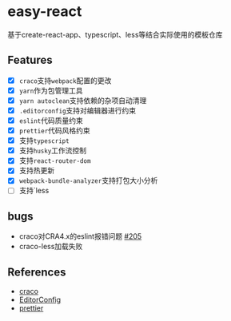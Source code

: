 # easy-react

基于create-react-app、typescript、less等结合实际使用的模板仓库

## Features

- [x] `craco`支持`webpack`配置的更改
- [x] `yarn`作为包管理工具
- [x] `yarn autoclean`支持依赖的杂项自动清理
- [x] `.editorconfig`支持对编辑器进行约束
- [x] `eslint`代码质量约束
- [x] `prettier`代码风格约束
- [x] 支持`typescript`
- [x] 支持`husky`工作流控制
- [x] 支持`react-router-dom`
- [x] 支持热更新
- [x] `webpack-bundle-analyzer`支持打包大小分析
- [ ] 支持`less

## bugs

- craco对CRA4.x的eslint报错问题 [#205](https://github.com/gsoft-inc/craco/issues/205)
- craco-less加载失败

## References

- [craco](https://github.com/gsoft-inc/craco)
- [EditorConfig](https://editorconfig.org)
- [prettier](https://prettier.io)
